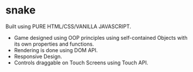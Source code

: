 # snake
Built using PURE HTML/CSS/VANILLA JAVASCRIPT.
* Game designed using OOP principles using self-contained Objects with its own properties and functions.
* Rendering is done using DOM API.
* Responsive Design.
* Controls draggable on Touch Screens using Touch API.
